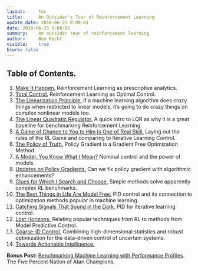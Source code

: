 ```yaml
---
layout:     toc
title:      An Outsider's Tour of Reinforcement Learning
update_date: 2018-06-25 0:00:01
date: 2018-06-25 0:00:01
summary:    An outsider tour of reinforcement learning
author:     Ben Recht
visible:    true
blurb: false
---
```


## Table of Contents.

1. [Make It Happen.](./2018/01/29/taxonomy/) Reinforcement Learning as prescriptive analytics.
2. [Total Control.](http://archives.argmin.net/2018/02/01/control-tour/) Reinforcement Learning as Optimal Control.
3. [The Linearization Principle.](http://archives.argmin.net/2018/02/05/linearization/) If a machine learning algorithm does crazy things when restricted to linear models, it’s going to do crazy things on complex nonlinear models too.
4. [The Linear Quadratic Regulator.](http://archives.argmin.net/2018/02/08/lqr/) A quick intro to LQR as why it is a great baseline for benchmarking Reinforcement Learning.
5. [A Game of Chance to You to Him Is One of Real Skill.](http://archives.argmin.net/2018/02/14/rl-game/) Laying out the rules of the RL Game and comparing to Iterative Learning Control.
6. [The Policy of Truth.](http://archives.argmin.net/2018/02/20/reinforce/) Policy Gradient is a Gradient Free Optimization Method.
7. [A Model, You Know What I Mean?](http://archives.argmin.net/2018/02/26/nominal/) Nominal control and the power of models.
8. [Updates on Policy Gradients.](http://archives.argmin.net/2018/03/13/pg-saga/) Can we fix policy gradient with algorithmic enhancements?
9. [Clues for Which I Search and Choose.](http://archives.argmin.net/2018/03/20/mujocoloco/) Simple methods solve apparently complex RL benchmarks.
10. [The Best Things in Life Are Model Free.](http://archives.argmin.net/2018/04/19/pid/) PID control and its connection to optimization methods popular in machine learning.
11. [Catching Signals That Sound in the Dark.](http://archives.argmin.net/2018/04/24/ilc/) PID for iterative learning control.
12. [Lost Horizons.](http://archives.argmin.net/2018/05/02/adp/) Relating popular techniques from RL to methods from Model Predictive Control.
13. [Coarse-ID Control.](http://archives.argmin.net/2018/05/11/coarse-id-control/) Combining high-dimensional statistics and robust optimization for the data-driven control of uncertain systems.
14. [Towards Actionable Intelligence.](http://archives.argmin.net/2018/06/25/rl-tour-fin/)

**Bonus Post:** [Benchmarking Machine Learning with Performance Profiles](http://archives.argmin.net/2018/03/26/performance-profiles). The Five Percent Nation of Atari Champions.
